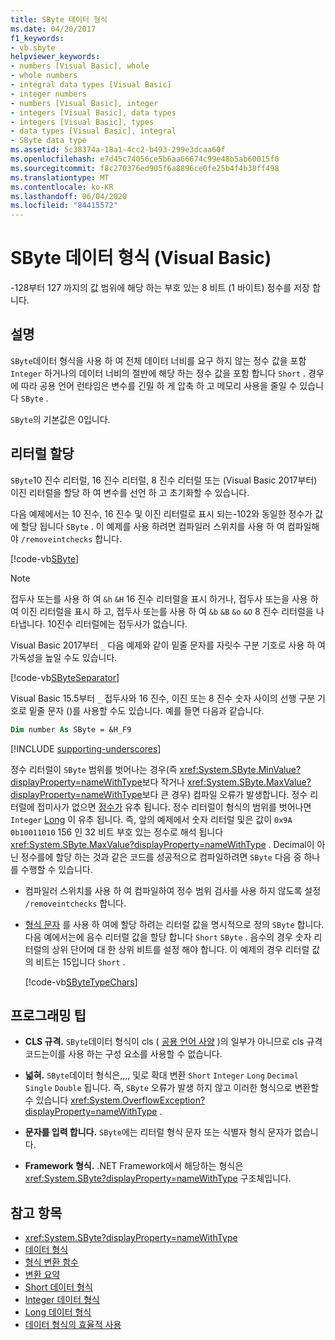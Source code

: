 ```yaml
---
title: SByte 데이터 형식
ms.date: 04/20/2017
f1_keywords:
- vb.sbyte
helpviewer_keywords:
- numbers [Visual Basic], whole
- whole numbers
- integral data types [Visual Basic]
- integer numbers
- numbers [Visual Basic], integer
- integers [Visual Basic], data types
- integers [Visual Basic], types
- data types [Visual Basic], integral
- SByte data type
ms.assetid: 5c38374a-18a1-4cc2-b493-299e3dcaa60f
ms.openlocfilehash: e7d45c74056ce5b6aa66674c99e48b5ab60015f0
ms.sourcegitcommit: f8c270376ed905f6a8896ce0fe25b4f4b38ff498
ms.translationtype: MT
ms.contentlocale: ko-KR
ms.lasthandoff: 06/04/2020
ms.locfileid: "84415572"
---
```

# <a name="sbyte-data-type-visual-basic"></a>SByte 데이터 형식 (Visual Basic)

-128부터 127 까지의 값 범위에 해당 하는 부호 있는 8 비트 (1 바이트) 정수를 저장 합니다.

## <a name="remarks"></a>설명

`SByte`데이터 형식을 사용 하 여 전체 데이터 너비를 요구 하지 않는 정수 값을 포함 `Integer` 하거나의 데이터 너비의 절반에 해당 하는 정수 값을 포함 합니다 `Short` . 경우에 따라 공용 언어 런타임은 변수를 긴밀 하 게 압축 하 고 메모리 사용을 줄일 수 있습니다 `SByte` .

`SByte`의 기본값은 0입니다.

## <a name="literal-assignments"></a>리터럴 할당

`SByte`10 진수 리터럴, 16 진수 리터럴, 8 진수 리터럴 또는 (Visual Basic 2017부터) 이진 리터럴을 할당 하 여 변수를 선언 하 고 초기화할 수 있습니다.

다음 예제에서는 10 진수, 16 진수 및 이진 리터럴로 표시 되는-102와 동일한 정수가 값에 할당 됩니다 `SByte` . 이 예제를 사용 하려면 컴파일러 스위치를 사용 하 여 컴파일해야 `/removeintchecks` 합니다.

[!code-vb[SByte](../../../../samples/snippets/visualbasic/language-reference/data-types/numeric-literals.vb#SByte)]

> [!NOTE]
> 접두사 또는를 사용 하 여 `&h` `&H` 16 진수 리터럴을 표시 하거나, 접두사 또는을 사용 하 여 이진 리터럴을 표시 하 고, 접두사 또는를 사용 하 여 `&b` `&B` `&o` `&O` 8 진수 리터럴을 나타냅니다. 10진수 리터럴에는 접두사가 없습니다.

Visual Basic 2017부터 `_` 다음 예제와 같이 밑줄 문자를 자릿수 구분 기호로 사용 하 여 가독성을 높일 수도 있습니다.

[!code-vb[SByteSeparator](../../../../samples/snippets/visualbasic/language-reference/data-types/numeric-literals.vb#SByteS)]

Visual Basic 15.5부터 `_` 접두사와 16 진수, 이진 또는 8 진수 숫자 사이의 선행 구분 기호로 밑줄 문자 ()를 사용할 수도 있습니다. 예를 들면 다음과 같습니다.

```vb
Dim number As SByte = &H_F9
```

[!INCLUDE [supporting-underscores](../../../../includes/vb-separator-langversion.md)]

정수 리터럴이 `SByte` 범위를 벗어나는 경우(즉 <xref:System.SByte.MinValue?displayProperty=nameWithType>보다 작거나 <xref:System.SByte.MaxValue?displayProperty=nameWithType>보다 큰 경우) 컴파일 오류가 발생합니다. 정수 리터럴에 접미사가 없으면 [정수가](integer-data-type.md) 유추 됩니다. 정수 리터럴이 형식의 범위를 벗어나면 `Integer` [Long](long-data-type.md) 이 유추 됩니다. 즉, 앞의 예제에서 숫자 리터럴 및은 값이 `0x9A` `0b10011010` 156 인 32 비트 부호 있는 정수로 해석 됩니다 <xref:System.SByte.MaxValue?displayProperty=nameWithType> . Decimal이 아닌 정수를에 할당 하는 것과 같은 코드를 성공적으로 컴파일하려면 `SByte` 다음 중 하나를 수행할 수 있습니다.

- 컴파일러 스위치를 사용 하 여 컴파일하여 정수 범위 검사를 사용 하지 않도록 설정 `/removeintchecks` 합니다.

- [형식 문자](../../programming-guide/language-features/data-types/type-characters.md) 를 사용 하 여에 할당 하려는 리터럴 값을 명시적으로 정의 `SByte` 합니다. 다음 예에서는에 음수 리터럴 값을 할당 합니다 `Short` `SByte` . 음수의 경우 숫자 리터럴의 상위 단어에 대 한 상위 비트를 설정 해야 합니다. 이 예제의 경우 리터럴 값의 비트는 15입니다 `Short` .

   [!code-vb[SByteTypeChars](../../../../samples/snippets/visualbasic/language-reference/data-types/sbyte-assignment.vb#1)]

## <a name="programming-tips"></a>프로그래밍 팁

- **CLS 규격.** `SByte`데이터 형식이 cls ( [공용 언어 사양](https://www.ecma-international.org/publications/standards/Ecma-335.htm) )의 일부가 아니므로 cls 규격 코드는이를 사용 하는 구성 요소를 사용할 수 없습니다.

- **넓혀.** `SByte`데이터 형식은,,,, 및로 확대 변환 `Short` `Integer` `Long` `Decimal` `Single` `Double` 됩니다. 즉, `SByte` 오류가 발생 하지 않고 이러한 형식으로 변환할 수 있습니다 <xref:System.OverflowException?displayProperty=nameWithType> .

- **문자를 입력 합니다.** `SByte`에는 리터럴 형식 문자 또는 식별자 형식 문자가 없습니다.

- **Framework 형식.** .NET Framework에서 해당하는 형식은 <xref:System.SByte?displayProperty=nameWithType> 구조체입니다.

## <a name="see-also"></a>참고 항목

- <xref:System.SByte?displayProperty=nameWithType>
- [데이터 형식](index.md)
- [형식 변환 함수](../functions/type-conversion-functions.md)
- [변환 요약](../keywords/conversion-summary.md)
- [Short 데이터 형식](short-data-type.md)
- [Integer 데이터 형식](integer-data-type.md)
- [Long 데이터 형식](long-data-type.md)
- [데이터 형식의 효율적 사용](../../programming-guide/language-features/data-types/efficient-use-of-data-types.md)
